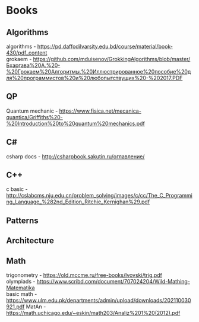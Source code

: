 # Books

## Algorithms
algorithms - https://pd.daffodilvarsity.edu.bd/course/material/book-430/pdf_content <br>
grokaem - https://github.com/mduisenov/GrokkingAlgorithms/blob/master/Бхаргава%20А.%20-%20Грокаем%20Алгоритмы.%20Иллюстрированное%20пособие%20для%20программистов%20и%20любопытствущих%20-%202017.PDF <br>

## QP
Quantum mechanic - https://www.fisica.net/mecanica-quantica/Griffiths%20-%20Introduction%20to%20quantum%20mechanics.pdf <br>

## C#
csharp docs - http://csharpbook.sakutin.ru/оглавление/
## C++
c basic - http://cslabcms.nju.edu.cn/problem_solving/images/c/cc/The_C_Programming_Language_%282nd_Edition_Ritchie_Kernighan%29.pdf
## Patterns

## Architecture 

## Math
trigonometry - https://old.mccme.ru/free-books/lvovski/trig.pdf <br>
olympiads - https://www.scribd.com/document/707024204/Wild-Mathing-Matematika <br>
basic math - https://www.ulm.edu.pk/departments/admin/upload/downloads/202110030921.pdf
MatAn - https://math.uchicago.edu/~eskin/math203/Analiz%201%20(2012).pdf
